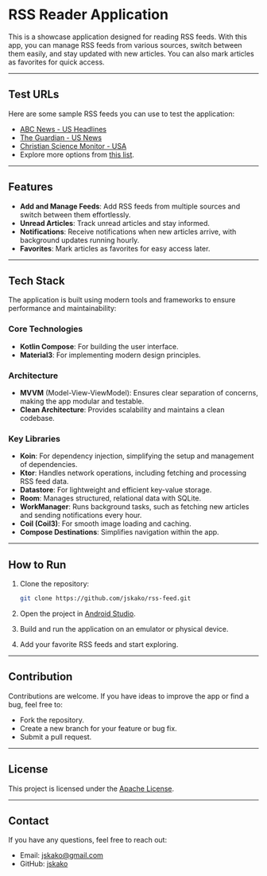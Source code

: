 # RSS Reader Application

This is a showcase application designed for reading RSS feeds. With this app, you can manage RSS feeds from various sources, switch between them easily, and stay updated with new articles. You can also mark articles as favorites for quick access.

---

## Test URLs

Here are some sample RSS feeds you can use to test the application:

- [ABC News - US Headlines](https://abcnews.go.com/abcnews/usheadlines)
- [The Guardian - US News](https://www.theguardian.com/us-news/rss)
- [Christian Science Monitor - USA](https://rss.csmonitor.com/feeds/usa)
- Explore more options from [this list](https://about.fb.com/wp-content/uploads/2016/05/rss-urls-1.pdf).

---

## Features

- **Add and Manage Feeds**: Add RSS feeds from multiple sources and switch between them effortlessly.
- **Unread Articles**: Track unread articles and stay informed.
- **Notifications**: Receive notifications when new articles arrive, with background updates running hourly.
- **Favorites**: Mark articles as favorites for easy access later.

---

## Tech Stack

The application is built using modern tools and frameworks to ensure performance and maintainability:

### Core Technologies

- **Kotlin Compose**: For building the user interface.
- **Material3**: For implementing modern design principles.

### Architecture

- **MVVM** (Model-View-ViewModel): Ensures clear separation of concerns, making the app modular and testable.
- **Clean Architecture**: Provides scalability and maintains a clean codebase.

### Key Libraries

- **Koin**: For dependency injection, simplifying the setup and management of dependencies.
- **Ktor**: Handles network operations, including fetching and processing RSS feed data.
- **Datastore**: For lightweight and efficient key-value storage.
- **Room**: Manages structured, relational data with SQLite.
- **WorkManager**: Runs background tasks, such as fetching new articles and sending notifications every hour.
- **Coil (Coil3)**: For smooth image loading and caching.
- **Compose Destinations**: Simplifies navigation within the app.

---

## How to Run

1. Clone the repository:
   ```bash
   git clone https://github.com/jskako/rss-feed.git
   ```

2. Open the project in [Android Studio](https://developer.android.com/studio).

3. Build and run the application on an emulator or physical device.

4. Add your favorite RSS feeds and start exploring.

---

## Contribution

Contributions are welcome. If you have ideas to improve the app or find a bug, feel free to:

- Fork the repository.
- Create a new branch for your feature or bug fix.
- Submit a pull request.

---

## License

This project is licensed under the [Apache License](LICENSE).

---

## Contact

If you have any questions, feel free to reach out:

- Email: jskako@gmail.com
- GitHub: [jskako](https://github.com/jskako)
